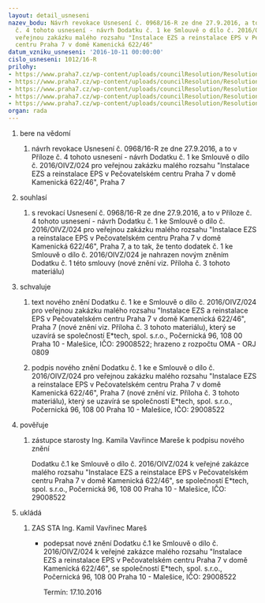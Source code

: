 ```yaml
---
layout: detail_usneseni
nazev_bodu: Návrh revokace Usnesení č. 0968/16-R ze dne 27.9.2016, a to v Příloze
  č. 4 tohoto usnesení - návrh Dodatku č. 1 ke Smlouvě o dílo č. 2016/OIVZ/024 pro
  veřejnou zakázku malého rozsahu "Instalace EZS a reinstalace EPS v Pečovatelském
  centru Praha 7 v domě Kamenická 622/46"
datum_vzniku_usneseni: '2016-10-11 00:00:00'
cislo_usneseni: 1012/16-R
prilohy:
- https://www.praha7.cz/wp-content/uploads/councilResolution/Resolutions/28250/export/1_Duvodova_zpravaOIVZ~116940.docx
- https://www.praha7.cz/wp-content/uploads/councilResolution/Resolutions/28250/export/uSNESENI968~116939.pdf
- https://www.praha7.cz/wp-content/uploads/councilResolution/Resolutions/28250/export/2_Dodatek_c_1_revokace_RADA~116938.docx
- https://www.praha7.cz/wp-content/uploads/councilResolution/Resolutions/28250/export/2_Dodatek_c_1__RADA~116937.docx
- https://www.praha7.cz/wp-content/uploads/councilResolution/Resolutions/28250/export/export~297633.pdf
organ: rada
---
```

<ol id="urzList" class="urzList_view"><li id="" class="urzClass1"><span name="1">bere na vědomí</span><ol class="urzOlClass"><li style="text-align: left;" id="" class="urzClass2"><span><p>návrh revokace Usnesení č. 0968/16-R ze dne 27.9.2016, a to v Příloze č. 4 tohoto usnesení - návrh Dodatku č. 1 ke Smlouvě o dílo č. 2016/OIVZ/024 pro veřejnou zakázku malého rozsahu "Instalace EZS a reinstalace EPS v Pečovatelském centru Praha 7 v domě Kamenická 622/46", Praha 7</p></span></li></ol></li><li id="" class="urzClass1"><span name="26">souhlasí</span><ol class="urzOlClass"><li style="text-align: left;" id="" class="urzClass2"><span><p>s revokací Usnesení č. 0968/16-R ze dne 27.9.2016, a to v Příloze č. 4 tohoto usnesení - návrh Dodatku č. 1 ke Smlouvě o dílo č. 2016/OIVZ/024 pro veřejnou zakázku malého rozsahu "Instalace EZS a reinstalace EPS v Pečovatelském centru Praha 7 v domě Kamenická 622/46", Praha 7, a to tak, že tento dodatek č. 1 ke Smlouvě o dílo č. 2016/OIVZ/024 je nahrazen novým zněním Dodatku č. 1 této smlouvy (nové znění viz. Příloha č. 3 tohoto materiálu)</p></span></li></ol></li><li id="" class="urzClass1"><span name="24">schvaluje</span><ol class="urzOlClass"><li style="text-align: left;" id="" class="urzClass2"><span><p>text nového znění Dodatku č. 1 ke e Smlouvě o dílo č. 2016/OIVZ/024 pro veřejnou zakázku malého rozsahu "Instalace EZS a reinstalace EPS v Pečovatelském centru Praha 7 v domě Kamenická 622/46", Praha 7 (nové znění viz. Příloha č. 3 tohoto materiálu), který se uzavírá se společností E*tech, spol. s.r.o., Počernická 96, 108 00 Praha 10 - Malešice, IČO: 29008522; hrazeno z rozpočtu OMA - ORJ 0809</p></span></li><li style="text-align: left;" id="" class="urzClass2"><span><p>podpis nového znění Dodatku č. 1 ke e Smlouvě o dílo č. 2016/OIVZ/024 pro veřejnou zakázku malého rozsahu "Instalace EZS a reinstalace EPS v Pečovatelském centru Praha 7 v domě Kamenická 622/46", Praha 7 (nové znění viz. Příloha č. 3 tohoto materiálu), který se uzavírá se společností E*tech, spol. s.r.o., Počernická 96, 108 00 Praha 10 - Malešice, IČO: 29008522</p></span></li></ol></li><li id="" class="urzClass1"><span name="16">pověřuje</span><ol class="urzOlClass"><li style="text-align: left;" id="" class="urzClass2"><span><p>zástupce starosty Ing. Kamila Vavřince Mareše k podpisu nového znění</p><p>Dodatku č.1 ke Smlouvě o dílo č. 2016/OIVZ/024 k veřejné zakázce malého rozsahu "Instalace EZS a reinstalace EPS v Pečovatelském centru Praha 7 v domě Kamenická 622/46", se společností E*tech, spol. s.r.o., Počernická 96, 108 00 Praha 10 - Malešice, IČO: 29008522</p></span></li></ol></li><li class="urzClass1" id="urzUkoly"><span name="1">ukládá</span><ol class="urzOlClass"><li class="urzClass2"><span><p>ZAS STA Ing. Kamil Vavřinec Mareš</p></span><ul class="urzUlClass"><li class="urzClass3"><span><p>podepsat nové znění Dodatku č.1 ke Smlouvě o dílo č. 2016/OIVZ/024 k veřejné zakázce malého rozsahu "Instalace EZS a reinstalace EPS v Pečovatelském centru Praha 7 v domě Kamenická 622/46", se společností E*tech, spol. s.r.o., Počernická 96, 108 00 Praha 10 - Malešice, IČO: 29008522</p></span><span class="urzUkolTermin">  Termín:&nbsp;17.10.2016</span></li></ul></li></ol></li></ol>